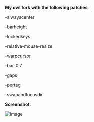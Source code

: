 **My dwl fork with the following patches**:

  -alwayscenter
  
  -barheight
  
  -lockedkeys
  
  -relative-mouse-resize
  
  -warpcursor

  -bar-0.7
  
  -gaps
  
  -pertag
  
  -swapandfocusdir

  **Screenshot**:
  
  ![image](https://github.com/user-attachments/assets/f4b51318-730d-4139-ae2c-6dcc32200424)
